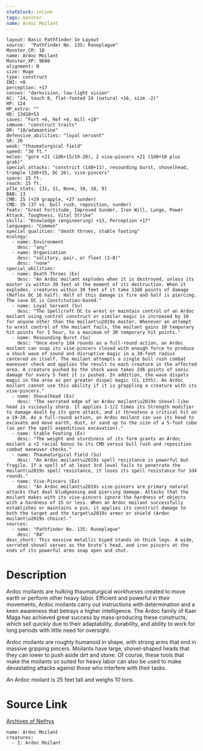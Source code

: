 ```yaml
---
statblock: inline
tags: monster
name: Ardoc Moilant
---
```

```statblock
layout: Basic Pathfinder 1e Layout
source:  "Pathfinder No. 135: Runeplague"
Monster_CR: 10
name: Ardoc Moilant
Monster_XP: 9600
alignment: N
size: Huge
type: construct
INI: +0
perception: +17
senses: "darkvision, low-light vision"
AC: "24, touch 8, flat-footed 24 (natural +16, size -2)"
HP: 124
HP_extra: ""
HD: 13d10+53
saves: "Fort +6, Ref +4, Will +10"
immune: "construct traits"
DR: "10/adamantine"
defensive_abilities: "loyal servant"
SR: 26
weak: "thaumaturgical field"
speed: "30 ft."
melee: "gore +21 (2d6+15/19-20), 2 vise-pincers +21 (1d8+10 plus grab)"
special_attacks: "constrict (1d8+11), resounding burst, shovelhead, trample (2d6+15, DC 26), vise-pincers"
space: 15 ft.
reach: 15 ft.
pf1e_stats: [31, 11, None, 10, 18, 9]
BAB: 13
CMB: 25 (+29 grapple, +27 sunder)
CMD: 35 (37 vs. bull rush, reposition, sunder)
feats: "Great Fortitude, Improved Sunder, Iron Will, Lunge, Power Attack, Toughness, Vital Strike"
skills: "Knowledge (engineering) +13, Perception +17"
languages: "Common"
special_qualities: "death throes, stable footing"
ecology:
  - name: Environment
    desc: "any"
  - name: Organisation
    desc: "solitary, pair, or fleet (3-8)"
    desc: "none"
special_abilities:
  - name: Death Throes (Ex)
    desc: "An Ardoc moilant explodes when it is destroyed, unless its master is within 30 feet at the moment of its destruction. When it explodes, creatures within 30 feet of it take 13d6 points of damage (Reflex DC 16 half). Half of this damage is fire and half is piercing. The save DC is Constitution-based."
  - name: Loyal Servant (Su)
    desc: "The Spellcraft DC to wrest or maintain control of an Ardoc moilant using control construct or similar magic is increased by 10 for anyone other than the moilant\u2019s master. Whenever an attempt to wrest control of the moilant fails, the moilant gains 10 temporary hit points for 1 hour, to a maximum of 30 temporary hit points."
  - name: Resounding Burst (Su)
    desc: "Once every 1d4 rounds as a full-round action, an Ardoc moilant can snap its vise-pincers closed with enough force to produce a shock wave of sound and disruptive magic in a 30-foot radius centered on itself. The moilant attempts a single bull rush combat maneuver check and applies the result to each creature in the affected area. A creature pushed by the shock wave takes 2d6 points of sonic damage for every 5 feet it is pushed. In addition, the wave dispels magic in the area as per greater dispel magic (CL 13th). An Ardoc moilant cannot use this ability if it is grappling a creature with its vise-pincers."
  - name: Shovelhead (Ex)
    desc: "The serrated edge of an Ardoc moilant\u2019s shovel-like head is viciously sharp. It applies 1-1/2 times its Strength modifier to damage dealt by its gore attack, and it threatens a critical hit on a 19-20. As a full-round action, an Ardoc moilant can use its head to excavate and move earth, dust, or sand up to the size of a 5-foot cube (as per the spell expeditious excavation)."
  - name: Stable Footing (Ex)
    desc: "The weight and sturdiness of its form grants an Ardoc moilant a +2 racial bonus to its CMD versus bull rush and reposition combat maneuver checks."
  - name: Thaumaturgical Field (Su)
    desc: "An Ardoc moilant\u2019s spell resistance is powerful but fragile. If a spell of at least 3rd level fails to penetrate the moilant\u2019s spell resistance, it loses its spell resistance for 1d4 rounds."
  - name: Vise-Pincers (Ex)
    desc: "An Ardoc moilant\u2019s vise-pincers are primary natural attacks that deal bludgeoning and piercing damage. Attacks that the moilant makes with its vise-pincers ignore the hardness of objects with a hardness of 15 or less. When an Ardoc moilant successfully establishes or maintains a pin, it applies its constrict damage to both the target and the target\u2019s armor or shield (Ardoc moilant\u2019s choice)."
sources:
  - name: "Pathfinder No. 135: Runeplague"
    desc: "84"
desc_short: This massive metallic biped stands on thick legs. A wide, serrated shovel serves as the brute’s head, and iron pincers at the ends of its powerful arms snap open and shut.
```
# Description
Ardoc moilants are hulking thaumaturgical workhorses created to move earth or perform other heavy labor. Efficient and powerful in their movements, Ardoc moilants carry out instructions with determination and a keen awareness that betrays a higher intelligence. The Ardoc family of Kaer Maga has achieved great success by mass-producing these constructs, which sell quickly due to their adaptability, durability, and ability to work for long periods with little need for oversight.

 Ardoc moilants are roughly humanoid in shape, with strong arms that end in massive gripping pincers. Moilants have large, shovel-shaped heads that they can lower to push aside dirt and stone. Of course, these tools that make the moilants so suited for heavy labor can also be used to make devastating attacks against those who interfere with their tasks.

 An Ardoc moilant is 25 feet tall and weighs 10 tons.
# Source Link
[Archives of Nethys](https://aonprd.com/MonsterDisplay.aspx?ItemName=Ardoc%20Moilant)
```encounter-table
name: Ardoc Moilant
creatures:
  - 1: Ardoc Moilant
```
